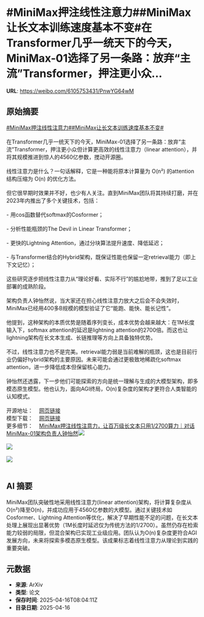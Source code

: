 # #MiniMax押注线性注意力##MiniMax让长文本训练速度基本不变#在Transformer几乎一统天下的今天，MiniMax-01选择了另一条路：放弃“主流”Transformer，押注更小众...

**URL**: https://weibo.com/6105753431/PnwYG64wM

## 原始摘要

<a href="https://m.weibo.cn/search?containerid=231522type%3D1%26t%3D10%26q%3D%23MiniMax%E6%8A%BC%E6%B3%A8%E7%BA%BF%E6%80%A7%E6%B3%A8%E6%84%8F%E5%8A%9B%23&amp;extparam=%23MiniMax%E6%8A%BC%E6%B3%A8%E7%BA%BF%E6%80%A7%E6%B3%A8%E6%84%8F%E5%8A%9B%23" data-hide=""><span class="surl-text">#MiniMax押注线性注意力#</span></a><a href="https://m.weibo.cn/search?containerid=231522type%3D1%26t%3D10%26q%3D%23MiniMax%E8%AE%A9%E9%95%BF%E6%96%87%E6%9C%AC%E8%AE%AD%E7%BB%83%E9%80%9F%E5%BA%A6%E5%9F%BA%E6%9C%AC%E4%B8%8D%E5%8F%98%23&amp;extparam=%23MiniMax%E8%AE%A9%E9%95%BF%E6%96%87%E6%9C%AC%E8%AE%AD%E7%BB%83%E9%80%9F%E5%BA%A6%E5%9F%BA%E6%9C%AC%E4%B8%8D%E5%8F%98%23" data-hide=""><span class="surl-text">#MiniMax让长文本训练速度基本不变#</span></a><br><br>在Transformer几乎一统天下的今天，MiniMax-01选择了另一条路：放弃“主流”Transformer，押注更小众但计算更高效的线性注意力（linear attention），并将其规模推进到惊人的4560亿参数，搅动开源圈。<br><br>线性注意力是什么？一句话解释，它是一种能将原本计算量为 O(n²) 的attention结构压缩为 O(n) 的优化方法。<br><br>但它很早期时效果并不好，也少有人关注。直到MiniMax团队将其持续打磨，并在2023年内推出了多个关键技术，包括：<br><br>- 用cos函数替代softmax的Cosformer；<br><br>- 分析性能瓶颈的The Devil in Linear Transformer；<br><br>- 更快的Lightning Attention，通过分块算法提升速度、降低延迟；<br><br>- 与Transformer结合的Hybrid架构，既保证性能也保留一定retrieval能力（即上下文记忆）；<br><br>这些研究逐步把线性注意力从“理论好看、实际不行”的尴尬地带，推到了足以工业部署的成熟阶段。<br><br>架构负责人钟怡然说，当大家还在担心线性注意力放大之后会不会失效时，MiniMax已经用400多B规模的模型验证了它“能跑、能快、能长记性”。<br><br>他提到，这种架构的本质优势是随着序列变长，成本优势会越来越大：在1M长度输入下，softmax attention的延迟是lightning attention的2700倍。而这也让lightning架构在长文本生成、长链推理等方向上具备独特优势。<br><br>不过，线性注意力也不是完美。retrieval能力弱是当前难解的瓶颈，这也是目前行业仍偏好hybrid架构的主要原因。未来可能会通过更极致地稀疏化softmax attention，进一步降低成本但保留核心能力。<br><br>钟怡然还透露，下一步他们可能探索的方向是统一理解与生成的大模型架构，即多模态原生模型。他也认为，面向AGI终局，O(n)复杂度的架构才更符合人类智能的认知模式。<br><br>开源地址：<a href="https://weibo.cn/sinaurl?u=https%3A%2F%2Fgithub.com%2FMiniMax-AI%2FMiniMax-01" data-hide=""><span class="url-icon"><img style="width: 1rem;height: 1rem" src="https://h5.sinaimg.cn/upload/2015/09/25/3/timeline_card_small_web_default.png" referrerpolicy="no-referrer"></span><span class="surl-text">网页链接</span></a><br>模型下载：<a href="https://weibo.cn/sinaurl?u=https%3A%2F%2Fhuggingface.co%2FMiniMaxAI%2FMiniMax-Text-01" data-hide=""><span class="url-icon"><img style="width: 1rem;height: 1rem" src="https://h5.sinaimg.cn/upload/2015/09/25/3/timeline_card_small_web_default.png" referrerpolicy="no-referrer"></span><span class="surl-text">网页链接</span></a><br>更多细节：<a href="https://weibo.cn/sinaurl?u=https%3A%2F%2Fmp.weixin.qq.com%2Fs%2FNigAnui9fXbfresW8KIX-Q" data-hide=""><span class="url-icon"><img style="width: 1rem;height: 1rem" src="https://h5.sinaimg.cn/upload/2015/09/25/3/timeline_card_small_web_default.png" referrerpolicy="no-referrer"></span><span class="surl-text">MiniMax押注线性注意力，让百万级长文本只用1/2700算力｜对话MiniMax-01架构负责人钟怡然</span></a><img style="" src="https://tvax4.sinaimg.cn/large/006Fd7o3gy1i0ip2onycaj30my0gqaf5.jpg" referrerpolicy="no-referrer"><br><br><img style="" src="https://tvax1.sinaimg.cn/large/006Fd7o3gy1i0ip2r0h85j30n20skdop.jpg" referrerpolicy="no-referrer"><br><br><img style="" src="https://tvax2.sinaimg.cn/large/006Fd7o3gy1i0ip2uscsnj30u00rv7bo.jpg" referrerpolicy="no-referrer"><br><br>

## AI 摘要

MiniMax团队突破性地采用线性注意力(linear attention)架构，将计算复杂度从O(n²)降至O(n)，并成功应用于4560亿参数的大模型。通过关键技术如Cosformer、Lightning Attention等优化，解决了早期性能不足的问题，在长文本处理上展现出显著优势（1M长度时延迟仅为传统方法的1/2700）。虽然仍存在检索能力较弱的局限，但混合架构已实现工业级应用。团队认为O(n)复杂度更符合AGI发展方向，未来将探索多模态原生模型。该成果标志着线性注意力从理论到实践的重要突破。

## 元数据

- **来源**: ArXiv
- **类型**: 论文
- **保存时间**: 2025-04-16T08:04:11Z
- **目录日期**: 2025-04-16
